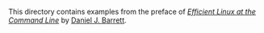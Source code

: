 This directory contains examples from the preface
of [*Efficient Linux at the Command Line*](https://efficientlinux.com/) by [Daniel J. Barrett](https://danieljbarrett.com).
